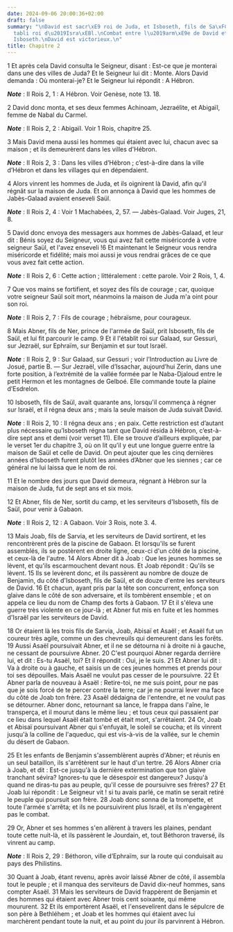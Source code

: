 ```yaml
---
date: 2024-09-06 20:00:36+02:00
draft: false
summary: "\nDavid est sacr\xE9 roi de Juda, et Isboseth, fils de Sa\xFCl, est \xE9\
  tabli roi d\u2019Isra\xEBl.\nCombat entre l\u2019arm\xE9e de David et celle d\u2019\
  Isboseth.\nDavid est victorieux.\n"
title: Chapitre 2
---
```





1 Et après cela David consulta le Seigneur, disant : Est-ce que je monterai dans une des villes de Juda? Et le Seigneur lui dit : Monte. Alors David demanda : Où monterai-je? Et le Seigneur lui répondit : A Hébron.

***Note*** :  II Rois 2, 1 : A Hébron. Voir Genèse, note 13. 18.

2 David donc monta, et ses deux femmes Achinoam, Jezraélite, et Abigaïl, femme de Nabal du Carmel.

***Note*** :  II Rois 2, 2 : Abigaïl. Voir 1 Rois, chapitre 25.

3 Mais David mena aussi les hommes qui étaient avec lui, chacun avec sa maison ; et ils demeurèrent dans les villes d'Hébron.

***Note*** :  II Rois 2, 3 : Dans les villes d’Hébron ; c’est-à-dire dans la ville d’Hébron et dans les villages qui en dépendaient.

4 Alors vinrent les hommes de Juda, et ils oignirent là David, afin qu'il régnât sur la maison de Juda. Et on annonça à David que les hommes de Jabès-Galaad avaient enseveli Saül.

***Note*** :  II Rois 2, 4 : Voir 1 Machabées, 2, 57. ― Jabès-Galaad. Voir Juges, 21, 8.


5 David donc envoya des messagers aux hommes de Jabès-Galaad, et leur dit : Bénis soyez du Seigneur, vous qui avez fait cette miséricorde à votre seigneur Saül, et l'avez enseveli !6 Et maintenant le Seigneur vous rendra miséricorde et fidélité; mais moi aussi je vous rendrai grâces de ce que vous avez fait cette action.

***Note*** :  II Rois 2, 6 : Cette action ; littéralement : cette parole. Voir 2 Rois, 1, 4.

7 Que vos mains se fortifient, et soyez des fils de courage ; car, quoique votre seigneur Saül soit mort, néanmoins la maison de Juda m'a oint pour son roi.

***Note*** :  II Rois 2, 7 : Fils de courage ; hébraïsme, pour courageux.


8 Mais Abner, fils de Ner, prince de l'armée de Saül, prit Isboseth, fils de Saül, et lui fit parcourir le camp. 9 Et il l'établit roi sur Galaad, sur Gessuri, sur Jezraël, sur Ephraïm, sur Benjamin et sur tout Israël.

***Note*** :  II Rois 2, 9 : Sur Galaad, sur Gessuri ; voir l’Introduction au Livre de Josué, partie B. ― Sur Jezraël, ville d’Issachar, aujourd’hui Zerin, dans une forte position, à l’extrémité de la vallée formée par le Naba-Djaloud entre le petit Hermon et les montagnes de Gelboé. Elle commande toute la plaine d’Esdrelon.

10 Isboseth, fils de Saül, avait quarante ans, lorsqu'il commença à régner sur Israël, et il régna deux ans ; mais la seule maison de Juda suivait David.

***Note*** :  II Rois 2, 10 : Il régna deux ans ; en paix. Cette restriction est d’autant plus nécessaire qu’Isboseth régna tant que David résida à Hébron, c’est-à-dire sept ans et demi (voir verset 11). Elle se trouve d’ailleurs expliquée, par le verset 1er du chapitre 3, où on lit qu’il y eut une longue guerre entre la maison de Saül et celle de David. On peut ajouter que les cinq dernières années d’Isboseth furent plutôt les années d’Abner que les siennes ; car ce général ne lui laissa que le nom de roi.

11 Et le nombre des jours que David demeura, régnant à Hébron sur la maison de Juda, fut de sept ans et six mois.


12 Et Abner, fils de Ner, sortit du camp, et les serviteurs d'Isboseth, fils de Saül, pour venir à Gabaon.

***Note*** :  II Rois 2, 12 : A Gabaon. Voir 3 Rois, note 3. 4.

13 Mais Joab, fils de Sarvia, et les serviteurs de David sortirent, et les rencontrèrent près de la piscine de Gabaon. Et lorsqu'ils se furent assemblés, ils se postèrent en droite ligne, ceux-ci d'un côté de la piscine, et ceux-là de l'autre. 14 Alors Abner dit à Joab : Que les jeunes hommes se lèvent, et qu'ils escarmouchent devant nous. Et Joab répondit : Qu'ils se lèvent. 15 Ils se levèrent donc, et ils passèrent au nombre de douze de Benjamin, du côté d'Isboseth, fils de Saül, et de douze d'entre les serviteurs de David. 16 Et chacun, ayant pris par la tête son concurrent, enfonça son glaive dans le côté de son adversaire, et ils tombèrent ensemble ; et on appela ce lieu du nom de Champ des forts à Gabaon. 17 Et il s'éleva une guerre très violente en ce jour-là ; et Abner fut mis en fuite et les hommes d'Israël par les serviteurs de David.


18 Or étaient là les trois fils de Sarvia, Joab, Abisaï et Asaël ; et Asaël fut un coureur très agile, comme un des chevreuils qui demeurent dans les forêts. 19 Aussi Asaël poursuivait Abner, et il ne se détourna ni à droite ni à gauche, ne cessant de poursuivre Abner. 20 C'est pourquoi Abner regarda derrière lui, et dit : Es-tu Asaël, toi? Et il répondit : Oui, je le suis. 21 Et Abner lui dit : Va à droite ou à gauche, et saisis un de ces jeunes hommes et prends pour toi ses dépouilles. Mais Asaël ne voulut pas cesser de le poursuivre. 22 Et Abner parla de nouveau à Asaël : Retire-toi, ne me suis point, pour ne pas que je sois forcé de te percer contre la terre; car je ne pourrai lever ma face du côté de Joab ton frère. 23 Asaël dédaigna de l'entendre, et ne voulut pas se détourner. Abner donc, retournant sa lance, le frappa dans l'aîne, le transperça, et il mourut dans le même lieu ; et tous ceux qui passaient par ce lieu dans lequel Asaël était tombé et était mort, s'arrêtaient. 24 Or, Joab et Abisaï
poursuivant Abner qui s'enfuyait, le soleil se coucha; et ils vinrent jusqu'à la colline de l'aqueduc, qui est vis-à-vis de la vallée, sur le chemin du désert de Gabaon.


25 Et les enfants de Benjamin s'assemblèrent auprès d'Abner; et réunis en un seul bataillon, ils s'arrêtèrent sur le haut d'un tertre. 26 Alors Abner cria à Joab, et dit : Est-ce jusqu'à la dernière extermination que ton glaive tranchant sévira? Ignores-tu que le désespoir est dangereux? Jusqu'à quand ne diras-tu pas au peuple, qu'il cesse de poursuivre ses frères? 27 Et Joab lui répondit : Le Seigneur vit ! si tu avais parlé, ce matin se serait retiré le peuple qui poursuit son frère. 28 Joab donc sonna de la trompette, et toute l'armée s'arrêta; et ils ne poursuivirent plus Israël, et ils n'engagèrent pas le combat.


29 Or, Abner et ses hommes s'en allèrent à travers les plaines, pendant toute cette nuit-là, et ils passèrent le Jourdain, et, tout Béthoron traversé, ils vinrent au camp.

***Note*** :  II Rois 2, 29 : Béthoron, ville d’Ephraïm, sur la route qui conduisait au pays des Philistins.

30 Quant à Joab, étant revenu, après avoir laissé Abner de côté, il assembla tout le peuple ; et il manqua des serviteurs de David dix-neuf hommes, sans compter Asaël. 31 Mais les serviteurs de David frappèrent de Benjamin et des hommes qui étaient avec Abner trois cent soixante, qui même moururent. 32 Et ils emportèrent Asaël, et l'ensevelirent dans le sépulcre de son père à Bethléhem ; et Joab et les hommes qui étaient avec lui marchèrent pendant toute la nuit, et au point du jour ils parvinrent à Hébron.

